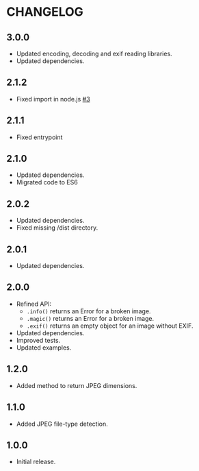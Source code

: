 # CHANGELOG

## 3.0.0
- Updated encoding, decoding and exif reading libraries.
- Updated dependencies.

## 2.1.2
- Fixed import in node.js [#3](https://github.com/gchudnov/inkjet/issues/3)

## 2.1.1
- Fixed entrypoint

## 2.1.0
- Updated dependencies.
- Migrated code to ES6

## 2.0.2
- Updated dependencies.
- Fixed missing /dist directory.

## 2.0.1
- Updated dependencies.

## 2.0.0
- Refined API:
    - `.info()` returns an Error for a broken image.
    - `.magic()` returns an Error for a broken image.
    - `.exif()` returns an empty object for an image without EXIF.
- Updated dependencies.
- Improved tests.
- Updated examples.

## 1.2.0
- Added method to return JPEG dimensions.

## 1.1.0
- Added JPEG file-type detection.

## 1.0.0
- Initial release.
